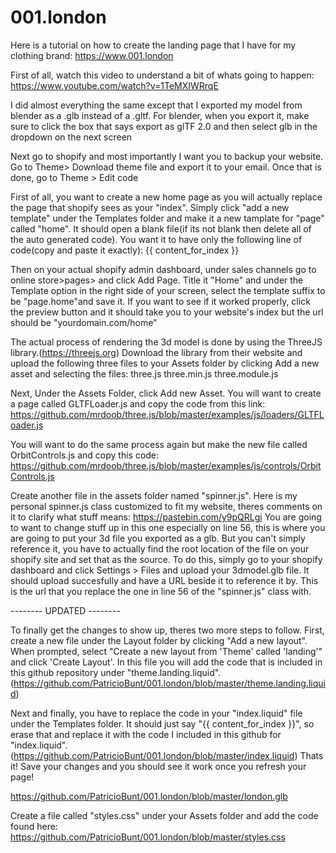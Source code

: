 # 001.london
Here is a tutorial on how to create the landing page that I have for my clothing brand: https://www.001.london


First of all, watch this video to understand a bit of whats going to happen:
https://www.youtube.com/watch?v=1TeMXIWRrqE

I did almost everything the same except that I exported my model from blender as a .glb instead of a .gltf. For blender, when you export it, make sure to click the box that says export as glTF 2.0 and then select glb in the dropdown on the next screen

Next go to shopify and most importantly I want you to backup your website. Go to Theme> Download theme file and export it to your email. Once that is done, go to Theme > Edit code

First of all, you want to create a new home page as you will actually replace the page that shopify sees as your "index". Simply click "add a new template" under the Templates folder and make it a new tamplate for "page" called "home". It should open a blank file(if its not blank then delete all of the auto generated code). You want it to have only the following line of code(copy and paste it exactly):
{{ content_for_index }}

Then on your actual shopify admin dashboard, under sales channels go to online store>pages> and click Add Page. Title it "Home" and under the Template option in the right side of your screen, select the template suffix to be "page.home"and save it. If you want to see if it worked properly, click the preview button and it should take you to your website's index but the url should be "yourdomain.com/home"

The actual process of rendering the 3d model is done by using the ThreeJS library.(https://threejs.org)
Download the library from their website and upload the following three files to your Assets folder by clicking Add a new asset and selecting the files:
three.js
three.min.js
three.module.js

Next, Under the Assets Folder, click Add new Asset. You will want to create a page called GLTFLoader.js and copy the code from this link: https://github.com/mrdoob/three.js/blob/master/examples/js/loaders/GLTFLoader.js

You will want to do the same process again but make the new file called OrbitControls.js and copy this code: https://github.com/mrdoob/three.js/blob/master/examples/js/controls/OrbitControls.js

Create another file in the assets folder named "spinner.js". Here is my personal spinner.js class customized to fit my website, theres comments on it to clarify what stuff means: https://pastebin.com/y9pQRLgi
You are going to want to change stuff up in this one especially on line 56, this is where you are going to put your 3d file you exported as a glb. But you can't simply reference it, you have to actually find the root location of the file on your shopify site and set that as the source.
To do this, simply go to your shopify dashboard and click Settings > Files and upload your 3dmodel.glb file. It should upload succesfully and have a URL beside it to reference it by. This is the url that you replace the one in line 56 of the "spinner.js" class with.

-------- UPDATED --------

To finally get the changes to show up, theres two more steps to follow.
First, create a new file under the Layout folder by clicking "Add a new layout". When prompted, select "Create a new layout from 'Theme' called 'landing'" and click 'Create Layout'. In this file you will add the code that is included in this github repository under "theme.landing.liquid".  (https://github.com/PatricioBunt/001.london/blob/master/theme.landing.liquid)

Next and finally, you have to replace the code in your "index.liquid" file under the Templates folder. It should just say "{{ content_for_index }}", so erase that and replace it with the code I included in this github for "index.liquid". (https://github.com/PatricioBunt/001.london/blob/master/index.liquid)
Thats it! Save your changes and you should see it work once you refresh your page!

https://github.com/PatricioBunt/001.london/blob/master/london.glb


Create a file called "styles.css" under your Assets folder and add the code found here: https://github.com/PatricioBunt/001.london/blob/master/styles.css
